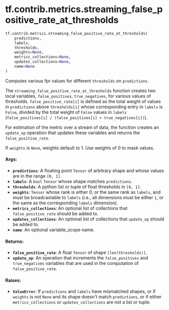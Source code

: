<div itemscope itemtype="http://developers.google.com/ReferenceObject">
<meta itemprop="name" content="tf.contrib.metrics.streaming_false_positive_rate_at_thresholds" />
<meta itemprop="path" content="Stable" />
</div>

# tf.contrib.metrics.streaming_false_positive_rate_at_thresholds

``` python
tf.contrib.metrics.streaming_false_positive_rate_at_thresholds(
    predictions,
    labels,
    thresholds,
    weights=None,
    metrics_collections=None,
    updates_collections=None,
    name=None
)
```

Computes various fpr values for different `thresholds` on `predictions`.

The `streaming_false_positive_rate_at_thresholds` function creates two
local variables, `false_positives`, `true_negatives`, for various values of
thresholds. `false_positive_rate[i]` is defined as the total weight
of values in `predictions` above `thresholds[i]` whose corresponding entry in
`labels` is `False`, divided by the total weight of `False` values in `labels`
(`false_positives[i] / (false_positives[i] + true_negatives[i])`).

For estimation of the metric over a stream of data, the function creates an
`update_op` operation that updates these variables and returns the
`false_positive_rate`.

If `weights` is `None`, weights default to 1. Use weights of 0 to mask values.

#### Args:

* <b>`predictions`</b>: A floating point `Tensor` of arbitrary shape and whose values
    are in the range `[0, 1]`.
* <b>`labels`</b>: A `bool` `Tensor` whose shape matches `predictions`.
* <b>`thresholds`</b>: A python list or tuple of float thresholds in `[0, 1]`.
* <b>`weights`</b>: `Tensor` whose rank is either 0, or the same rank as `labels`, and
    must be broadcastable to `labels` (i.e., all dimensions must be either
    `1`, or the same as the corresponding `labels` dimension).
* <b>`metrics_collections`</b>: An optional list of collections that
    `false_positive_rate` should be added to.
* <b>`updates_collections`</b>: An optional list of collections that `update_op` should
    be added to.
* <b>`name`</b>: An optional variable_scope name.


#### Returns:

* <b>`false_positive_rate`</b>: A float `Tensor` of shape `[len(thresholds)]`.
* <b>`update_op`</b>: An operation that increments the `false_positives` and
    `true_negatives` variables that are used in the computation of
    `false_positive_rate`.


#### Raises:

* <b>`ValueError`</b>: If `predictions` and `labels` have mismatched shapes, or if
    `weights` is not `None` and its shape doesn't match `predictions`, or if
    either `metrics_collections` or `updates_collections` are not a list or
    tuple.